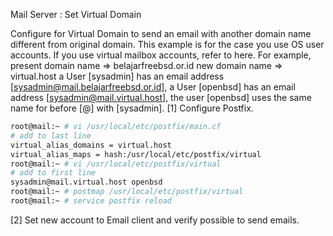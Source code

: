 Mail Server : Set Virtual Domain
 	
Configure for Virtual Domain to send an email with another domain name different from original domain.
This example is for the case you use OS user accounts.
If you use virtual mailbox accounts, refer to here.
For example, present domain name ⇒ belajarfreebsd.or.id
new domain name ⇒ virtual.host
a User [sysadmin] has an email address [sysadmin@mail.belajarfreebsd.or.id],
a User [openbsd] has an email address [sysadmin@mail.virtual.host],
the user [openbsd] uses the same name for before [@] with [sysadmin].
[1]	Configure Postfix.
```sh
root@mail:~ # vi /usr/local/etc/postfix/main.cf
# add to last line
virtual_alias_domains = virtual.host
virtual_alias_maps = hash:/usr/local/etc/postfix/virtual
root@mail:~ # vi /usr/local/etc/postfix/virtual
# add to first line
sysadmin@mail.virtual.host openbsd
root@mail:~ # postmap /usr/local/etc/postfix/virtual
root@mail:~ # service postfix reload
```
[2]	Set new account to Email client and verify possible to send emails.

